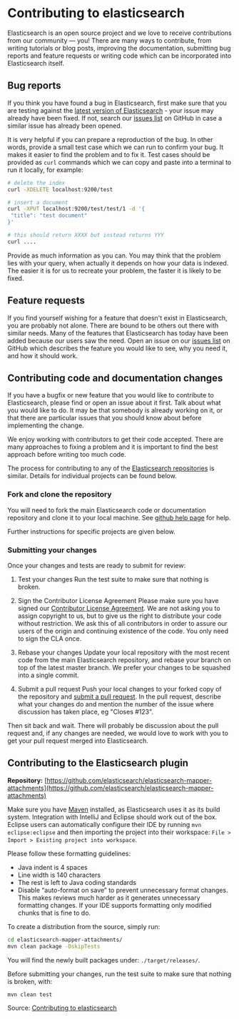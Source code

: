 Contributing to elasticsearch
=============================

Elasticsearch is an open source project and we love to receive contributions from our community — you! There are many ways to contribute, from writing tutorials or blog posts, improving the documentation, submitting bug reports and feature requests or writing code which can be incorporated into Elasticsearch itself.

Bug reports
-----------

If you think you have found a bug in Elasticsearch, first make sure that you are testing against the [latest version of Elasticsearch](http://www.elasticsearch.org/download/) - your issue may already have been fixed. If not, search our [issues list](https://github.com/elasticsearch/elasticsearch/issues) on GitHub in case a similar issue has already been opened.

It is very helpful if you can prepare a reproduction of the bug. In other words, provide a small test case which we can run to confirm your bug. It makes it easier to find the problem and to fix it. Test cases should be provided as `curl` commands which we can copy and paste into a terminal to run it locally, for example:

```sh
# delete the index
curl -XDELETE localhost:9200/test

# insert a document
curl -XPUT localhost:9200/test/test/1 -d '{
 "title": "test document"
}'

# this should return XXXX but instead returns YYY
curl ....
```

Provide as much information as you can. You may think that the problem lies with your query, when actually it depends on how your data is indexed. The easier it is for us to recreate your problem, the faster it is likely to be fixed.

Feature requests
----------------

If you find yourself wishing for a feature that doesn't exist in Elasticsearch, you are probably not alone. There are bound to be others out there with similar needs. Many of the features that Elasticsearch has today have been added because our users saw the need.
Open an issue on our [issues list](https://github.com/elasticsearch/elasticsearch/issues) on GitHub which describes the feature you would like to see, why you need it, and how it should work.

Contributing code and documentation changes
-------------------------------------------

If you have a bugfix or new feature that you would like to contribute to Elasticsearch, please find or open an issue about it first. Talk about what you would like to do. It may be that somebody is already working on it, or that there are particular issues that you should know about before implementing the change.

We enjoy working with contributors to get their code accepted. There are many approaches to fixing a problem and it is important to find the best approach before writing too much code.

The process for contributing to any of the [Elasticsearch repositories](https://github.com/elasticsearch/) is similar. Details for individual projects can be found below.

### Fork and clone the repository

You will need to fork the main Elasticsearch code or documentation repository and clone it to your local machine. See 
[github help page](https://help.github.com/articles/fork-a-repo) for help.

Further instructions for specific projects are given below.

### Submitting your changes

Once your changes and tests are ready to submit for review:

1. Test your changes
Run the test suite to make sure that nothing is broken.

2. Sign the Contributor License Agreement
Please make sure you have signed our [Contributor License Agreement](http://www.elasticsearch.org/contributor-agreement/). We are not asking you to assign copyright to us, but to give us the right to distribute your code without restriction. We ask this of all contributors in order to assure our users of the origin and continuing existence of the code. You only need to sign the CLA once.

3. Rebase your changes
Update your local repository with the most recent code from the main Elasticsearch repository, and rebase your branch on top of the latest master branch. We prefer your changes to be squashed into a single commit.

4. Submit a pull request
Push your local changes to your forked copy of the repository and [submit a pull request](https://help.github.com/articles/using-pull-requests). In the pull request, describe what your changes do and mention the number of the issue where discussion has taken place, eg "Closes #123".

Then sit back and wait. There will probably be discussion about the pull request and, if any changes are needed, we would love to work with you to get your pull request merged into Elasticsearch.


Contributing to the Elasticsearch plugin
----------------------------------------

**Repository:** [https://github.com/elasticsearch/elasticsearch-mapper-attachments](https://github.com/elasticsearch/elasticsearch-mapper-attachments)

Make sure you have [Maven](http://maven.apache.org) installed, as Elasticsearch uses it as its build system. Integration with IntelliJ and Eclipse should work out of the box. Eclipse users can automatically configure their IDE by running `mvn eclipse:eclipse` and then importing the project into their workspace: `File > Import > Existing project into workspace`.

Please follow these formatting guidelines:

* Java indent is 4 spaces
* Line width is 140 characters
* The rest is left to Java coding standards
* Disable “auto-format on save” to prevent unnecessary format changes. This makes reviews much harder as it generates unnecessary formatting changes. If your IDE supports formatting only modified chunks that is fine to do.

To create a distribution from the source, simply run:

```sh
cd elasticsearch-mapper-attachments/
mvn clean package -DskipTests
```

You will find the newly built packages under: `./target/releases/`.

Before submitting your changes, run the test suite to make sure that nothing is broken, with:

```sh
mvn clean test
```

Source: [Contributing to elasticsearch](http://www.elasticsearch.org/contributing-to-elasticsearch/)
